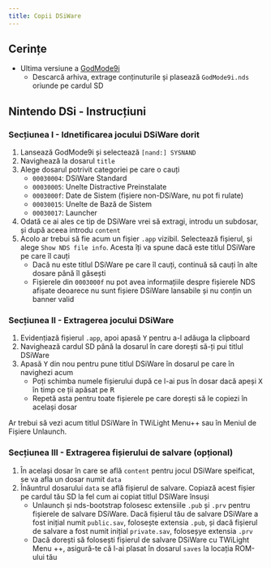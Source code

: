 ```yaml
---
title: Copii DSiWare
---
```


## Cerințe
- Ultima versiune a [GodMode9i](https://github.com/RocketRobz/godmode9i/releases)
   - Descarcă arhiva, extrage conținuturile și plasează `GodMode9i.nds` oriunde pe cardul SD

## Nintendo DSi - Instrucțiuni

### Secțiunea I - Idnetificarea jocului DSiWare dorit
1. Lansează GodMode9i și selectează `[nand:] SYSNAND`
1. Navighează la dosarul `title`
1. Alege dosarul potrivit categoriei pe care o cauți
   - `00030004`: DSiWare Standard
   - `00030005`: Unelte Distractive Preinstalate
   - `0003000f`: Date de Sistem (fișiere non-DSiWare, nu pot fi rulate)
   - `00030015`: Unelte de Bază de Sistem
   - `00030017`: Launcher
1. Odată ce ai ales ce tip de DSiWare vrei să extragi, introdu un subdosar, și după aceea introdu `content`
1. Acolo ar trebui să fie acum un fișier `.app` vizibil. Selectează fișierul, și alege `Show NDS file info`. Acesta îți va spune dacă este titlul DSiWare pe care îl cauți
   - Dacă nu este titlul DSiWare pe care îl cauți, continuă să cauți în alte dosare până îl găsești
   - Fișierele din `0003000f` nu pot avea informațiile despre fișierele NDS afișate deoarece nu sunt fișiere DSiWare lansabile și nu conțin un banner valid

### Secțiunea II - Extragerea jocului DSiWare
1. Evidențiază fișierul `.app`, apoi apasă <kbd class="face">Y</kbd> pentru a-l adăuga la clipboard
1. Navighează cardul SD până la dosarul în care dorești să-ți pui titlul DSiWare
1. Apasă <kbd class="face">Y</kbd> din nou pentru pune titlul DSiWare în dosarul pe care în navighezi acum
   - Poți schimba numele fișierului după ce l-ai pus în dosar dacă apeși <kbd class="face">X</kbd> în timp ce ții apăsat pe <kbd class="R">R</kbd>
   - Repetă asta pentru toate fișierele pe care dorești să le copiezi în același dosar

Ar trebui să vezi acum titlul DSiWare în TWiLight Menu++ sau în Meniul de Fișiere Unlaunch.

### Secțiunea III - Extragerea fișierului de salvare (opțional)
1. În același dosar în care se află `content` pentru jocul DSiWare speificat, se va afla un dosar numit `data`
1. Înăuntrul dosarului `data` se află fișierul de salvare. Copiază acest fișier pe cardul tău SD la fel cum ai copiat titlul DSiWare însuși
   - Unlaunch și nds-bootstrap folosesc extensiile `.pub` și `.prv` pentru fișierele de salvare DSiWare. Dacă fișierul tău de salvare DSiWare a fost inițial numit `public.sav`, folosește extensia `.pub`, și dacă fișierul de salvare a fost numit inițial `private.sav`, foloseșye extensia `.prv`
   - Dacă dorești să folosești fișierul de salvare DSiWare cu TWiLight Menu ++, asigură-te că l-ai plasat în dosarul `saves` la locația ROM-ului tău

